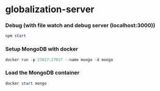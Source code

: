 # globalization-server

### Debug (with file watch and debug server (localhost:3000))
```PowerShell 
npm start
```

### Setup MongoDB with docker

```PowerShell 
docker run -p 27017:27017 --name mongo -d mongo
```

### Load the MongoDB container
```PowerShell 
docker start mongo
```